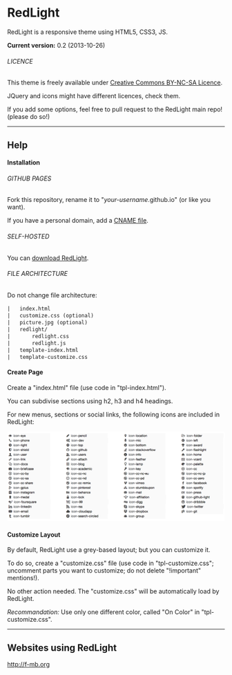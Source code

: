 RedLight
========

RedLight is a responsive theme using HTML5, CSS3, JS.

**Current version:** 0.2 (2013-10-26)

###### LICENCE

This theme is freely available under <a href="http://creativecommons.org/licenses/by-nc-sa/3.0/" target="_blank">Creative Commons BY-NC-SA Licence</a>.

JQuery and icons might have different licences, check them.

If you add some options, feel free to pull request to the RedLight main repo! (please do so!)


***

## Help

#### Installation

###### GITHUB PAGES

Fork this repository, rename it to "*your-username*.github.io" (or like you want).

If you have a personal domain, add a <a href="https://help.github.com/articles/setting-up-a-custom-domain-with-pages" target="_blank">CNAME file</a>.

###### SELF-HOSTED

You can <a href="#">download RedLight</a>.

###### FILE ARCHITECTURE

Do not change file architecture:

	|	index.html
	|	customize.css (optional)
	|	picture.jpg (optional)
	|	redlight/
	|		redlight.css
	|		redlight.js
	|	template-index.html
	|	template-customize.css



#### Create Page

Create a "index.html" file (use code in "tpl-index.html").

You can subdivise sections using h2, h3 and h4 headings. 

For new menus, sections or social links, the following icons are included in RedLight:

<img src="redlight/icons/icons.png"/>

#### Customize Layout

By default, RedLight use a grey-based layout; but you can customize it.

To do so, create a "customize.css" file (use code in "tpl-customize.css"; uncomment parts you want to customize; do not delete "!important" mentions!).

No other action needed. The "customize.css" will be automatically load by RedLight.

*Recommandation:* Use only one different color, called "On Color" in "tpl-customize.css".



***

## Websites using RedLight

http://f-mb.org
